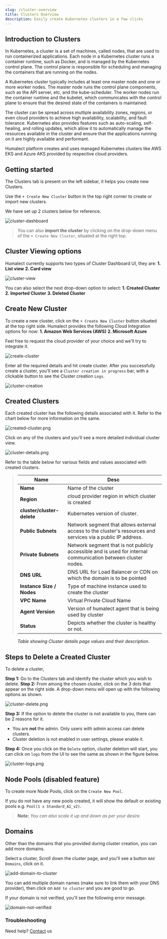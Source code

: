 ```yaml
---
slug: /cluster-overview
title: Clusters Overview
description: Easily create Kubernetes clusters in a few clicks
---
```


## Introduction to Clusters

In Kubernetes, a cluster is a set of machines, called nodes, that are used to run containerized applications. Each node in a Kubernetes cluster runs a container runtime, such as Docker, and is managed by the Kubernetes control plane. The control plane is responsible for scheduling and managing the containers that are running on the nodes.

A Kubernetes cluster typically includes at least one master node and one or more worker nodes. The master node runs the control plane components, such as the API server, etc, and the kube-scheduler. The worker nodes run the container runtime and the kubelet, which communicates with the control plane to ensure that the desired state of the containers is maintained.

The cluster can be spread across multiple availability zones, regions, or even cloud providers to achieve high availability, scalability, and fault tolerance. Kubernetes also provides features such as auto-scaling, self-healing, and rolling updates, which allow it to automatically manage the resources available in the cluster and ensure that the applications running on it are highly available and performant.

Humalect platform creates and uses managed Kubernetes clusters like AWS EKS and Azure AKS provided by respective cloud providers.

## Getting started


The Clusters tab is present on the left sidebar, it helps you create new Clusters.

Use the `+ Create New Cluster` button in the top right corner to create or import new clusters.

We have set up 2 clusters below for reference.

![cluster-dashboard](./../../static/img/cluster-dashboard.png)




> You can also **import the cluster** by clicking on the drop-down menu of the `+ Create New Cluster`, situated at the right top.

## Cluster Viewing options
Humalect currently supports two types of Cluster Dashboard UI, they are:
**1. List view**
**2. Card view**

![cluster-view](./../../static/img/cluster-view.png)

You can also select the next drop-down option to select:
**1. Created Cluster**
**2. Imported Cluster**
**3. Deleted Cluster**


## Create New Cluster

To create a new cluster, click on the `+ Create New Cluster` button situated at the top right side.
Humalect provides the following Cloud Integration options for now:
**1. Amazon Web Services (AWS)**
**2. Microsoft Azure**

Feel free to request the cloud provider of your choice and we'll try to integrate it.


![create-cluster](./../../static/img/create-cluster.png)



Enter all the required details and hit create cluster. After you successfully create a cluster, you'll see a `Cluster creation in progress` bar, with a clickable button to see the Cluster creation `Logs`.

![cluster-creation](./../../static/img/cluster-creation.png)




## Created Clusters

Each created cluster has the following details associated with it. Refer to the chart below for more information on the same.


![created-cluster.png](./../../static/img/created-cluster.png)


Click on any of the clusters and you'll see a more detailed individual cluster view.


![cluster-details.png](./../../static/img/cluster-details.png)


Refer to the table below for various fields and values associated with created clusters.

> | Name | Desc |
> | --------------------- | ---- |
> | **Name** | Name of the cluster |
> | **Region** | cloud provider region in which cluster is created |
> | **cluster/cluster-delete** | Kubernetes version of cluster. |
> | **Public Subnets** | Network segment that allows external access to the cluster's resources and services via a public IP address. |
> | **Private Subnets** | Network segment that is not publicly accessible and is used for internal communication between cluster nodes.|
> | **DNS URL** | DNS URL for Load Balancer or CDN on which the domain is to be pointed |
> | **Instance Size / Nodes** | Type of machine instance used to create the cluster |
> | **VPC Name** | Virtual Private Cloud Name |
> | **Agent Version** | Version of humalect agent that is being used by cluster |
> | **Status** | Depicts whether the cluster is healthy or not. |
<center><i>Table showing Cluster details page values and their description. </i></center>



## Steps to Delete a Created Cluster
To delete a cluster,

**Step 1:** Go to the Clusters tab and identify the cluster which you wish to delete.
**Step 2:** From among the chosen cluster, click on the 3 dots that appear on the right side. A drop-down menu will open up with the following options as shown.

![cluster-delete.png](./../../static/img/cluster-delete.png)

**Step 3:** If the option to delete the cluster is not available to you, there can be 2 reasons for it.
- You are **not** the admin. Only users with admin access can delete clusters.
- Cluster deletion is not enabled in user settings, please enable it.

**Step 4:** Once you click on the `Delete` option, cluster deletion will start, you can click on `logs` from the UI to see the same as shown in the figure below.

![cluster-logs.png](./../../static/img/cluster-logs.png)


## Node Pools (disabled feature)

To create more Node Pools, click on the `Create New Pool`.

If you do not have any new pools created, it will show the default or existing pools e.g. `Pool(1 x Standard_A1_v2)`.

> **Note:** *You can also scale it up and down as per your desire.*



## Domains

Other than the domains that you provided during cluster creation, you can add more domains.

Select a cluster, Scroll down the cluster page, and you'll see a button `Add Domains`, click on it.


![add-domain-to-cluster](./../../static/img/add-domain-to-cluster.png)


You can add multiple domain names (make sure to link them with your DNS provider), then click on `Add to cluster` and you are good to go.


If your domain is not verified, you'll see the following error message.

![domain-not-verified](./../../static/img/domain-not-verified.png)


### Troubleshooting
Need help? [Contact](./../docs/Contact-us/reach-out-to-us) us

